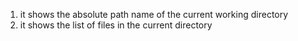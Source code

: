 1) it shows the absolute path name of the current working directory
2) it shows the list of files in the current directory
